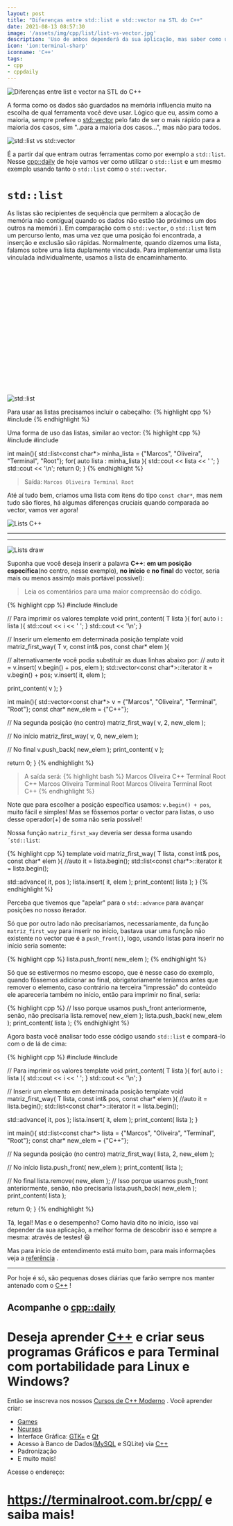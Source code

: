 ```yaml
---
layout: post
title: "Diferenças entre std::list e std::vector na STL do C++"
date: 2021-08-13 08:57:30
image: '/assets/img/cpp/list/list-vs-vector.jpg'
description: 'Uso de ambos dependerá da sua aplicação, mas saber como utilizar é tão importante quanto como.'
icon: 'ion:terminal-sharp'
iconname: 'C++'
tags:
- cpp
- cppdaily
---
```


![Diferenças entre list e vector na STL do C++](/assets/img/cpp/list/list-vs-vector.jpg)

A forma como os dados são guardados na memória influencia muito na escolha de qual ferramenta você deve usar. Lógico que eu, assim como a maioria, sempre prefere o [std::vector](https://terminalroot.com.br/2021/04/cpp-vector-bidimensional.html) pelo fato de ser o mais rápido para a maioria dos casos, sim "..para a maioria dos casos...", mas não para todos.

![std::list vs std::vector](/assets/img/cpp/list/list-vector-cpp-1.jpg)

É a partir daí que entram outras ferramentas como por exemplo a `std::list`. Nesse [cpp::daily](https://terminalroot.com.br/tags#cppdaily) de hoje vamos ver como utilizar o `std::list` e um mesmo exemplo usando tanto o `std::list` como o `std::vector`.

# `std::list`
As listas são recipientes de sequência que permitem a alocação de memória não contígua( quando os dados não estão tão próximos um dos outros na memóri ). Em comparação com o `std::vector`, o `std::list` tem um percurso lento, mas uma vez que uma posição foi encontrada, a inserção e exclusão são rápidas. Normalmente, quando dizemos uma lista, falamos sobre uma lista duplamente vinculada. Para implementar uma lista vinculada individualmente, usamos a lista de encaminhamento.

<!-- QUADRADO -->
<script async src="//pagead2.googlesyndication.com/pagead/js/adsbygoogle.js"></script>
<ins class="adsbygoogle"
style="display:inline-block;width:336px;height:280px"
data-ad-client="ca-pub-2838251107855362"
data-ad-slot="5351066970"></ins>
<script>
(adsbygoogle = window.adsbygoogle || []).push({});
</script>


![std::list](/assets/img/cpp/list/list-vector-cpp-0.jpg)

Para usar as listas precisamos incluir o cabeçalho:
{% highlight cpp %}
#include <list>
{% endhighlight %}

Uma forma de uso das listas, similar ao vector:
{% highlight cpp %}
#include <iostream>
#include <list>

int main(){
  std::list<const char*> minha_lista = {"Marcos", "Oliveira", "Terminal", "Root"};
  for( auto lista : minha_lista ){
    std::cout << lista << ' ';
  }
  std::cout << '\n';
  return 0;
}
{% endhighlight %}
> Saída: `Marcos Oliveira Terminal Root`

Até aí tudo bem, criamos uma lista com itens do tipo `const char*`, mas nem tudo são flores, há algumas diferenças cruciais quando comparada ao vector, vamos ver agora!

![Lists C++](/assets/img/cpp/list/range-rbegin-rend.jpg)

---

<!-- RETANGULO LARGO 2 -->
<script async src="//pagead2.googlesyndication.com/pagead/js/adsbygoogle.js"></script>
<ins class="adsbygoogle"
style="display:block; text-align:center;"
data-ad-layout="in-article"
data-ad-format="fluid"
data-ad-client="ca-pub-2838251107855362"
data-ad-slot="8549252987"></ins>
<script>
(adsbygoogle = window.adsbygoogle || []).push({});
</script>

---

![Lists draw](/assets/img/cpp/list/list-vs-vector-cpp.jpg)

Suponha que você deseja inserir a palavra **C++**: **em um posição específica**(no centro, nesse exemplo), **no início** e **no final** do vector, seria mais ou menos assim(o mais portável possível):
> Leia os comentários para uma maior compreensão do código.

{% highlight cpp %}
#include <iostream>
#include <vector>

// Para imprimir os valores
template<typename T>
void print_content( T lista ){
  for( auto i : lista ){
    std::cout << i << ' ';
  }
  std::cout << '\n';
}

// Inserir um elemento em determinada posição
template<typename T>
void matriz_first_way( T v, const int& pos, const char* elem ){

  // alternativamente você podia substituir as duas linhas abaixo por:
  // auto it = v.insert( v.begin() + pos, elem );
  std::vector<const char*>::iterator it = v.begin() + pos;
  v.insert( it, elem ); 

  print_content( v );
}

int main(){
  std::vector<const char*> v = {"Marcos", "Oliveira", "Terminal", "Root"};
  const char* new_elem = {"C++"};

  // Na segunda posição (no centro)
  matriz_first_way( v, 2, new_elem );

  // No início
  matriz_first_way( v, 0, new_elem );

  // No final
  v.push_back( new_elem );
  print_content( v );

  return 0;
}
{% endhighlight %}
> A saída será:
{% highlight bash %}
Marcos Oliveira C++ Terminal Root
C++ Marcos Oliveira Terminal Root
Marcos Oliveira Terminal Root C++
{% endhighlight %}

Note que para escolher a posição específica usamos: `v.begin() + pos`, muito fácil e simples! Mas se fôssemos portar o vector para listas, o uso desse operador(+) de soma não seria possível!

Nossa função `matriz_first_way` deveria ser dessa forma usando `´std::list`:

{% highlight cpp %}
template<typename T>
void matriz_first_way( T lista, const int& pos, const char* elem ){
  //auto it = lista.begin();
  std::list<const char*>::iterator it = lista.begin();

  std::advance( it, pos );
  lista.insert( it, elem );
  print_content( lista );
}
{% endhighlight %}

Perceba que tivemos que "apelar" para o `std::advance` para avançar posições no nosso iterador.

Só que por outro lado não precisaríamos, necessariamente, da função `matriz_first_way` para inserir no início, bastava usar uma função não existente no vector que é a `push_front()`, logo, usando listas para inserir no início seria somente:

{% highlight cpp %}
lista.push_front( new_elem );
{% endhighlight %}

Só que se estivermos no mesmo escopo, que é nesse caso do exemplo, quando fôssemos adicionar ao final, obrigatoriamente teríamos antes que remover o elemento, caso contrário na terceira "impressão" do conteúdo ele apareceria também no início, então para imprimir no final, seria:

{% highlight cpp %}
// Isso porque usamos push_front anteriormente, senão, não precisaria
lista.remove( new_elem ); 
lista.push_back( new_elem );
print_content( lista );
{% endhighlight %}

Agora basta você analisar todo esse código usando `std::list` e compará-lo com o de lá de cima:

{% highlight cpp %}
#include <iostream>
#include <list>

// Para imprimir os valores
template<typename T>
void print_content( T lista ){
  for( auto i : lista ){
    std::cout << i << ' ';
  }
  std::cout << '\n';
}

// Inserir um elemento em determinada posição
template<typename T>
void matriz_first_way( T lista, const int& pos, const char* elem ){
  //auto it = lista.begin();
  std::list<const char*>::iterator it = lista.begin();

  std::advance( it, pos );
  lista.insert( it, elem );
  print_content( lista );
}

int main(){
  std::list<const char*> lista = {"Marcos", "Oliveira", "Terminal", "Root"};
  const char* new_elem = {"C++"};

  // Na segunda posição (no centro)
  matriz_first_way( lista, 2, new_elem );

  // No início
  lista.push_front( new_elem );
  print_content( lista );

  // No final
  lista.remove( new_elem ); // Isso porque usamos push_front anteriormente, senão, não precisaria
  lista.push_back( new_elem );
  print_content( lista );

  return 0;
}
{% endhighlight %}

Tá, legal! Mas e o desempenho? Como havia dito no início, isso vai depender da sua aplicação, a melhor forma de descobrir isso é sempre a mesma: através de testes! 😃 

Mas para início de entendimento está muito bom, para mais informações veja a [referência](https://en.cppreference.com/w/cpp/container/list) .

---

Por hoje é só, são pequenas doses diárias que farão sempre nos manter antenado com o [C++](https://terminalroot.com.br/cpp/) !

## Acompanhe o [cpp::daily](https://terminalroot.com.br/tags#cppdaily)

# Deseja aprender [C++](https://terminalroot.com.br/cpp/) e criar seus programas Gráficos e para Terminal com portabilidade para Linux e Windows?
Então se inscreva nos nossos [Cursos de C++ Moderno](https://terminalroot.com.br/cpp/) . Você aprender criar:
- [Games](https://terminalroot.com.br/tags#games)
- [Ncurses](https://terminalroot.com.br/2021/02/crie-programas-graficos-no-terminal-com-cpp-e-ncurses.html)
- Interface Gráfica: [GTK+](https://terminalroot.com.br/2020/08/anjuta-o-melhor-ide-para-c-com-gtkmm.html) e [Qt](https://terminalroot.com.br/2021/02/gerencie-suas-contas-financeiras-pessoais-com-terminal-finances.html)
- Acesso à Banco de Dados([MySQL](https://terminalroot.com.br/mysql/) e SQLite) via [C++](https://terminalroot.com.br/cpp/)
- Padronização
- E muito mais!

Acesse o endereço:
# <https://terminalroot.com.br/cpp/> e saiba mais!


<!--
https://www.geeksforgeeks.org/list-insert-in-c-stl/
-->
